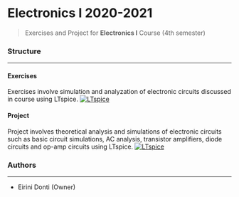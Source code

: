 # Electronics I 2020-2021
> Exercises and Project for **Electronics I** Course (4th semester)

### Structure
---
#### Exercises

Exercises involve simulation and analyzation of electronic circuits discussed in course using LTspice. [![LTspice](https://img.shields.io/badge/LTspice-Simulation-FF6600?style=flat-square&logo=LTspice&logoColor=white)](https://www.analog.com/en/design-center/design-tools-and-calculators/ltspice-simulator.html)
    
#### Project

Project involves theoretical analysis and simulations of electronic circuits such as basic circuit simulations, AC analysis, transistor amplifiers, diode circuits and op-amp circuits using LTspice. [![LTspice](https://img.shields.io/badge/LTspice-Simulation-FF6600?style=flat-square&logo=LTspice&logoColor=white)](https://www.analog.com/en/design-center/design-tools-and-calculators/ltspice-simulator.html)

### Authors
---

- Eirini Donti (Owner)

<!-- ### License
--- -->
